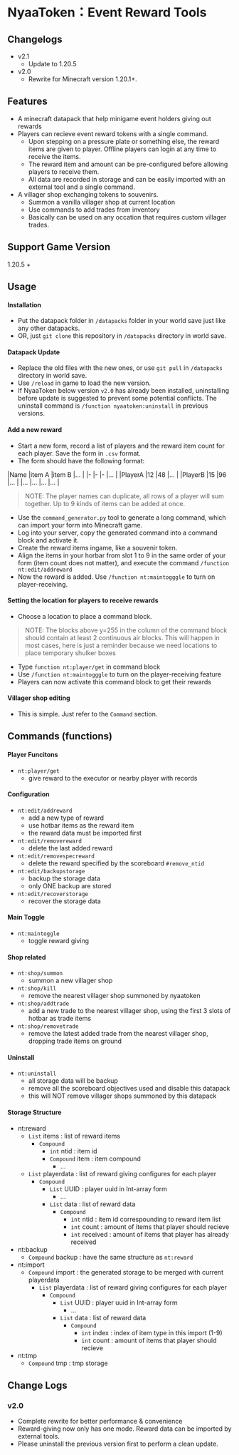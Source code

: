 # NyaaToken：Event Reward Tools

## Changelogs

- v2.1
    - Update to 1.20.5
- v2.0
    - Rewrite for Minecraft version 1.20.1+.

## Features

- A minecraft datapack that help minigame event holders giving out rewards
- Players can recieve event reward tokens with a single command.
    - Upon stepping on a pressure plate or something else, the reward items are given to player. Offline players can login at any time to receive the items.
    - The reward item and amount can be pre-configured before allowing players to receive them.
    - All data are recorded in storage and can be easily imported with an external tool and a single command.
- A villager shop exchanging tokens to souvenirs.
    - Summon a vanilla villager shop at current location
    - Use commands to add trades from inventory
    - Basically can be used on any occation that requires custom villager trades.

## Support Game Version

1.20.5 +

## Usage

#### Installation

- Put the datapack folder in `/datapacks` folder in your world save just like any other datapacks.
- OR, just `git clone` this repository in `/datapacks` directory in world save.

#### Datapack Update

- Replace the old files with the new ones, or use `git pull` in `/datapacks` directory in world save.
- Use `/reload` in game to load the new version.
- If NyaaToken below version `v2.0` has already been installed, uninstalling before update is suggested to prevent some potential conflicts. The uninstall command is `/function nyaatoken:uninstall` in previous versions.

#### Add a new reward

- Start a new form, record a list of players and the reward item count for each player. Save the form in `.csv` format.
- The form should have the following format:

|Name       |item A     |item B     |...    |
|-          |-          |-          |...    |
|PlayerA    |12         |48         |...    |
|PlayerB    |15         |96         |...    |
|...        |...        |...        |...    |

> NOTE: The player names can duplicate, all rows of a player will sum together. Up to 9 kinds of items can be added at once.

- Use the `command_generator.py` tool to generate a long command, which can import your form into Minecraft game.
- Log into your server, copy the generated command into a command block and activate it.
- Create the reward items ingame, like a souvenir token.
- Align the items in your horbar from slot 1 to 9 in the same order of your form (item count does not matter), and execute the command `/function nt:edit/addreward`
- Now the reward is added. Use `/function nt:maintogggle` to turn on player-receiving.

#### Setting the location for players to receive rewards

- Choose a location to place a command block.

> NOTE: The blocks above y=255 in the column of the command block should contain at least 2 continuous air blocks. This will happen in most cases, here is just a reminder because we need locations to place temporary shulker boxes

- Type `function nt:player/get` in command block
- Use `/function nt:maintogggle` to turn on the player-receiving feature
- Players can now activate this command block to get their rewards

#### Villager shop editing

- This is simple. Just refer to the `Command` section.

## Commands (functions)

#### Player Funcitons

- `nt:player/get`
    - give reward to the executor or nearby player with records

#### Configuration

- `nt:edit/addreward`
    - add a new type of reward
    - use hotbar items as the reward item
    - the reward data must be imported first
- `nt:edit/removereward`
    - delete the last added reward
- `nt:edit/removespecreward`
    - delete the reward specified by the scoreboard `#remove_ntid`
- `nt:edit/backupstorage`
    - backup the storage data
    - only ONE backup are stored
- `nt:edit/recoverstorage`
    - recover the storage data

#### Main Toggle

- `nt:maintoggle`
    - toggle reward giving

#### Shop related

- `nt:shop/summon`
    - summon a new villager shop
- `nt:shop/kill`
    - remove the nearest villager shop summoned by nyaatoken
- `nt:shop/addtrade`
    - add a new trade to the nearest villager shop, using the first 3 slots of hotbar as trade items
- `nt:shop/removetrade`
    - remove the latest added trade from the nearest villager shop, dropping trade items on ground

#### Uninstall

- `nt:uninstall`
    - all storage data will be backup
    - remove all the scoreboard objectives used and disable this datapack
    - this will NOT remove villager shops summoned by this datapack

#### Storage Structure 

- nt:reward
    - `List` items : list of reward items
        - `Compound`
            - `int` ntid : item id
            - `Compound` item : item compound
                - ...
    - `List` playerdata : list of reward giving configures for each player
        - `Compound`
            - `List` UUID : player uuid in Int-array form
                - ...
            - `List` data : list of reward data
                - `Compound`
                    - `int` ntid : item id correspounding to reward item list
                    - `int` count : amount of items that player should recieve
                    - `int` received : amount of items that player has already received
- nt:backup 
    - `Compound` backup : have the same structure as `nt:reward`
- nt:import
    - `Compound` import : the generated storage to be merged with current playerdata
        - `List` playerdata : list of reward giving configures for each player
            - `Compound`
                - `List` UUID : player uuid in Int-array form
                    - ...
                - `List` data : list of reward data
                    - `Compound`
                        - `int` index : index of item type in this import (1-9)
                        - `int` count : amount of items that player should recieve
- nt:tmp
    - `Compound` tmp : tmp storage
        


## Change Logs

### v2.0

- Complete rewrite for better performance & convenience
- Reward-giving now only has one mode. Reward data can be imported by external tools.
- Please uninstall the previous version first to perform a clean update.
